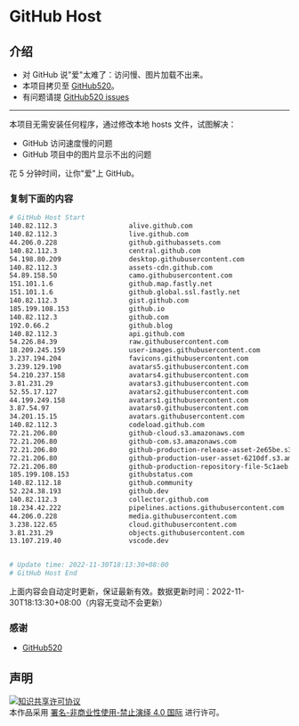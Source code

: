 # GitHub Host
## 介绍
- 对 GitHub 说"爱"太难了：访问慢、图片加载不出来。
- 本项目拷贝至 [GitHub520](https://github.com/521xueweihan/GitHub520)。
- 有问题请提 [GitHub520 issues](https://github.com/521xueweihan/GitHub520/issues/new)

---

本项目无需安装任何程序，通过修改本地 hosts 文件，试图解决：
- GitHub 访问速度慢的问题
- GitHub 项目中的图片显示不出的问题

花 5 分钟时间，让你"爱"上 GitHub。

### 复制下面的内容
```bash
# GitHub Host Start
140.82.112.3                  alive.github.com
140.82.112.3                  live.github.com
44.206.0.228                  github.githubassets.com
140.82.112.3                  central.github.com
54.198.80.209                 desktop.githubusercontent.com
140.82.112.3                  assets-cdn.github.com
54.89.158.50                  camo.githubusercontent.com
151.101.1.6                   github.map.fastly.net
151.101.1.6                   github.global.ssl.fastly.net
140.82.112.3                  gist.github.com
185.199.108.153               github.io
140.82.112.3                  github.com
192.0.66.2                    github.blog
140.82.112.3                  api.github.com
54.226.84.39                  raw.githubusercontent.com
18.209.245.159                user-images.githubusercontent.com
3.237.194.204                 favicons.githubusercontent.com
3.239.129.190                 avatars5.githubusercontent.com
54.210.237.158                avatars4.githubusercontent.com
3.81.231.29                   avatars3.githubusercontent.com
52.55.17.127                  avatars2.githubusercontent.com
44.199.249.158                avatars1.githubusercontent.com
3.87.54.97                    avatars0.githubusercontent.com
34.201.15.15                  avatars.githubusercontent.com
140.82.112.3                  codeload.github.com
72.21.206.80                  github-cloud.s3.amazonaws.com
72.21.206.80                  github-com.s3.amazonaws.com
72.21.206.80                  github-production-release-asset-2e65be.s3.amazonaws.com
72.21.206.80                  github-production-user-asset-6210df.s3.amazonaws.com
72.21.206.80                  github-production-repository-file-5c1aeb.s3.amazonaws.com
185.199.108.153               githubstatus.com
140.82.112.18                 github.community
52.224.38.193                 github.dev
140.82.112.3                  collector.github.com
18.234.42.222                 pipelines.actions.githubusercontent.com
44.206.0.228                  media.githubusercontent.com
3.238.122.65                  cloud.githubusercontent.com
3.81.231.29                   objects.githubusercontent.com
13.107.219.40                 vscode.dev


# Update time: 2022-11-30T18:13:30+08:00
# GitHub Host End

```
上面内容会自动定时更新，保证最新有效。数据更新时间：2022-11-30T18:13:30+08:00（内容无变动不会更新）

### 感谢

- [GitHub520](https://github.com/521xueweihan/GitHub520)

## 声明
<a rel="license" href="https://creativecommons.org/licenses/by-nc-nd/4.0/deed.zh"><img alt="知识共享许可协议" style="border-width: 0" src="https://licensebuttons.net/l/by-nc-nd/4.0/88x31.png"></a><br>本作品采用 <a rel="license" href="https://creativecommons.org/licenses/by-nc-nd/4.0/deed.zh">署名-非商业性使用-禁止演绎 4.0 国际</a> 进行许可。